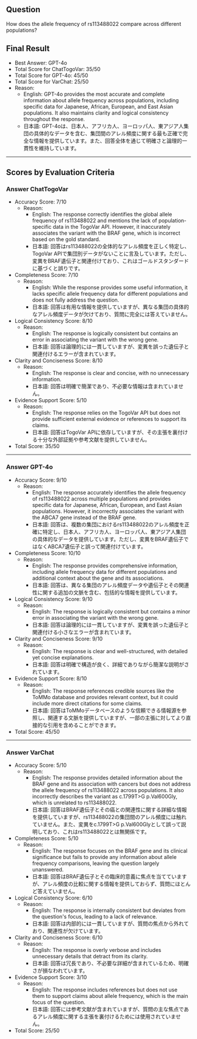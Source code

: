 ## Question

How does the allele frequency of rs113488022 compare across different populations?

## Final Result

- Best Answer: GPT-4o
- Total Score for ChatTogoVar: 35/50
- Total Score for GPT-4o: 45/50
- Total Score for VarChat: 25/50
- Reason:
  - English: GPT-4o provides the most accurate and complete information about allele frequency across populations, including specific data for Japanese, African, European, and East Asian populations. It also maintains clarity and logical consistency throughout the response.
  - 日本語: GPT-4oは、日本人、アフリカ人、ヨーロッパ人、東アジア人集団の具体的なデータを含む、集団間のアレル頻度に関する最も正確で完全な情報を提供しています。また、回答全体を通じて明確さと論理的一貫性を維持しています。

---

## Scores by Evaluation Criteria

### Answer ChatTogoVar
- Accuracy Score: 7/10
  - Reason: 
    - English: The response correctly identifies the global allele frequency of rs113488022 and mentions the lack of population-specific data in the TogoVar API. However, it inaccurately associates the variant with the BRAF gene, which is incorrect based on the gold standard.
    - 日本語: 回答はrs113488022の全体的なアレル頻度を正しく特定し、TogoVar APIで集団別データがないことに言及しています。ただし、変異をBRAF遺伝子と関連付けており、これはゴールドスタンダードに基づくと誤りです。
- Completeness Score: 7/10
  - Reason: 
    - English: While the response provides some useful information, it lacks specific allele frequency data for different populations and does not fully address the question.
    - 日本語: 回答は有用な情報を提供していますが、異なる集団の具体的なアレル頻度データが欠けており、質問に完全には答えていません。
- Logical Consistency Score: 8/10
  - Reason: 
    - English: The response is logically consistent but contains an error in associating the variant with the wrong gene.
    - 日本語: 回答は論理的には一貫していますが、変異を誤った遺伝子と関連付けるエラーが含まれています。
- Clarity and Conciseness Score: 8/10
  - Reason: 
    - English: The response is clear and concise, with no unnecessary information.
    - 日本語: 回答は明確で簡潔であり、不必要な情報は含まれていません。
- Evidence Support Score: 5/10
  - Reason: 
    - English: The response relies on the TogoVar API but does not provide sufficient external evidence or references to support its claims.
    - 日本語: 回答はTogoVar APIに依存していますが、その主張を裏付ける十分な外部証拠や参考文献を提供していません。
- Total Score: 35/50

---

### Answer GPT-4o
- Accuracy Score: 9/10
  - Reason: 
    - English: The response accurately identifies the allele frequency of rs113488022 across multiple populations and provides specific data for Japanese, African, European, and East Asian populations. However, it incorrectly associates the variant with the ABCA7 gene instead of the BRAF gene.
    - 日本語: 回答は、複数の集団におけるrs113488022のアレル頻度を正確に特定し、日本人、アフリカ人、ヨーロッパ人、東アジア人集団の具体的なデータを提供しています。ただし、変異をBRAF遺伝子ではなくABCA7遺伝子と誤って関連付けています。
- Completeness Score: 10/10
  - Reason: 
    - English: The response provides comprehensive information, including allele frequency data for different populations and additional context about the gene and its associations.
    - 日本語: 回答は、異なる集団のアレル頻度データや遺伝子とその関連性に関する追加の文脈を含む、包括的な情報を提供しています。
- Logical Consistency Score: 9/10
  - Reason: 
    - English: The response is logically consistent but contains a minor error in associating the variant with the wrong gene.
    - 日本語: 回答は論理的には一貫していますが、変異を誤った遺伝子と関連付ける小さなエラーが含まれています。
- Clarity and Conciseness Score: 9/10
  - Reason: 
    - English: The response is clear and well-structured, with detailed yet concise explanations.
    - 日本語: 回答は明確で構造が良く、詳細でありながら簡潔な説明がされています。
- Evidence Support Score: 8/10
  - Reason: 
    - English: The response references credible sources like the ToMMo database and provides relevant context, but it could include more direct citations for some claims.
    - 日本語: 回答はToMMoデータベースのような信頼できる情報源を参照し、関連する文脈を提供していますが、一部の主張に対してより直接的な引用を含めることができます。
- Total Score: 45/50

---

### Answer VarChat
- Accuracy Score: 5/10
  - Reason: 
    - English: The response provides detailed information about the BRAF gene and its association with cancers but does not address the allele frequency of rs113488022 across populations. It also incorrectly describes the variant as c.1799T>G p.Val600Gly, which is unrelated to rs113488022.
    - 日本語: 回答はBRAF遺伝子とその癌との関連性に関する詳細な情報を提供していますが、rs113488022の集団間のアレル頻度には触れていません。また、変異をc.1799T>G p.Val600Glyとして誤って説明しており、これはrs113488022とは無関係です。
- Completeness Score: 5/10
  - Reason: 
    - English: The response focuses on the BRAF gene and its clinical significance but fails to provide any information about allele frequency comparisons, leaving the question largely unanswered.
    - 日本語: 回答はBRAF遺伝子とその臨床的意義に焦点を当てていますが、アレル頻度の比較に関する情報を提供しておらず、質問にほとんど答えていません。
- Logical Consistency Score: 6/10
  - Reason: 
    - English: The response is internally consistent but deviates from the question's focus, leading to a lack of relevance.
    - 日本語: 回答は内部的には一貫していますが、質問の焦点から外れており、関連性が欠けています。
- Clarity and Conciseness Score: 6/10
  - Reason: 
    - English: The response is overly verbose and includes unnecessary details that detract from its clarity.
    - 日本語: 回答は冗長であり、不必要な詳細が含まれているため、明確さが損なわれています。
- Evidence Support Score: 3/10
  - Reason: 
    - English: The response includes references but does not use them to support claims about allele frequency, which is the main focus of the question.
    - 日本語: 回答には参考文献が含まれていますが、質問の主な焦点であるアレル頻度に関する主張を裏付けるためには使用されていません。
- Total Score: 25/50